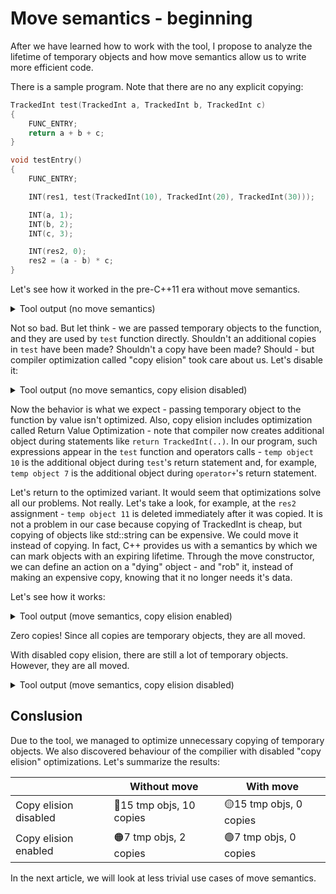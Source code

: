 # Move semantics - beginning

After we have learned how to work with the tool, I propose to analyze the lifetime of temporary objects and how move semantics allow us to write more efficient code.

There is a sample program. Note that there are no any explicit copying:

```c++
TrackedInt test(TrackedInt a, TrackedInt b, TrackedInt c)
{
    FUNC_ENTRY;
    return a + b + c;
}

void testEntry()
{
    FUNC_ENTRY;

    INT(res1, test(TrackedInt(10), TrackedInt(20), TrackedInt(30)));

    INT(a, 1);
    INT(b, 2);
    INT(c, 3);

    INT(res2, 0);
    res2 = (a - b) * c;
}
```

Let's see how it worked in the pre-C++11 era without move semantics.

<details>
<summary>Tool output (no move semantics)</summary>
<pre>
void testEntry()
{
    [New] "temp object 0" (0|0x7fff738d56c0) <-- 10
    [New] "temp object 1" (1|0x7fff738d5678) <-- 20
    [New] "temp object 2" (2|0x7fff738d5630) <-- 30
    TrackedInt test(TrackedInt, TrackedInt, TrackedInt)
    {
        TrackedInt TrackedInt::operator+(const TrackedInt &) const
        {
            [New] "temp object 3" (3|0x7fff738d5370) <--(30)-- "temp object 0" (0|0x7fff738d56c0) + "temp object 1" (1|0x7fff738d5678)
        }
        TrackedInt TrackedInt::operator+(const TrackedInt &) const
        {
            [New] "temp object 4" (4|0x7fff738d56e8) <--(60)-- "temp object 3" (3|0x7fff738d5370) + "temp object 2" (2|0x7fff738d5630)
        }
        [EOL] "temp object 3" (3|0x7fff738d5370)
    }
    [<font color=#FF0000>COPY</font>] "res1" (5|0x7fff738d5710) <--(60)-- "temp object 4" (4|0x7fff738d56e8)
    [EOL] "temp object 4" (4|0x7fff738d56e8)
    [EOL] "temp object 2" (2|0x7fff738d5630)
    [EOL] "temp object 1" (1|0x7fff738d5678)
    [EOL] "temp object 0" (0|0x7fff738d56c0)
    [New] "a" (6|0x7fff738d55c8) <-- 1
    [New] "b" (7|0x7fff738d5580) <-- 2
    [New] "c" (8|0x7fff738d5538) <-- 3
    [New] "res2" (9|0x7fff738d54f0) <-- 0
    TrackedInt TrackedInt::operator-(const TrackedInt &) const
    {
        [New] "temp object 10" (10|0x7fff738d5480) <--(-1)-- "a" (6|0x7fff738d55c8) - "b" (7|0x7fff738d5580)
    }
    TrackedInt TrackedInt::operator*(const TrackedInt &) const
    {
        [New] "temp object 11" (11|0x7fff738d54a8) <--(-3)-- "temp object 10" (10|0x7fff738d5480) * "c" (8|0x7fff738d5538)
    }
    [<font color=#FF0000>Copy=</font>] "res2" (9|0x7fff738d54f0) <--(-3)-- "temp object 11" (11|0x7fff738d54a8)
    [EOL] "temp object 11" (11|0x7fff738d54a8)
    [EOL] "temp object 10" (10|0x7fff738d5480)
    [EOL] "res2" (9|0x7fff738d54f0)
    [EOL] "c" (8|0x7fff738d5538)
    [EOL] "b" (7|0x7fff738d5580)
    [EOL] "a" (6|0x7fff738d55c8)
    [EOL] "res1" (5|0x7fff738d5710)
}
Total: 7 tmp object, 2 copies
</pre>
</details>

Not so bad. But let think - we are passed temporary objects to the function, and they are used by `test` function directly. Shouldn't an additional copies in `test` have been made? Shouldn't a copy have been made? Should - but compiler optimization called "copy elision" took care about us. Let's disable it:

<details>
<summary>Tool output (no move semantics, copy elision disabled)</summary>
<pre>
void testEntry()
{
    [New] "temp object 0" (0|0x7ffe5d137798) <-- 10
    [<font color=#FF0000>COPY</font>] "temp object 1" (1|0x7ffe5d1377c0) <--(10)-- "temp object 0" (0|0x7ffe5d137798)
    [New] "temp object 2" (2|0x7ffe5d137708) <-- 20
    [<font color=#FF0000>COPY</font>] "temp object 3" (3|0x7ffe5d137730) <--(20)-- "temp object 2" (2|0x7ffe5d137708)
    [New] "temp object 4" (4|0x7ffe5d137678) <-- 30
    [<font color=#FF0000>COPY</font>] "temp object 5" (5|0x7ffe5d1376a0) <--(30)-- "temp object 4" (4|0x7ffe5d137678)
    TrackedInt test(TrackedInt, TrackedInt, TrackedInt)
    {
        TrackedInt TrackedInt::operator+(const TrackedInt &) const
        {
            [New] "temp object 6" (6|0x7ffe5d137260) <--(30)-- "temp object 1" (1|0x7ffe5d1377c0) + "temp object 3" (3|0x7ffe5d137730)
            [<font color=#FF0000>COPY</font>] "temp object 7" (7|0x7ffe5d137348) <--(30)-- "temp object 6" (6|0x7ffe5d137260)
            [EOL] "temp object 6" (6|0x7ffe5d137260)
        }
        TrackedInt TrackedInt::operator+(const TrackedInt &) const
        {
            [New] "temp object 8" (8|0x7ffe5d137260) <--(60)-- "temp object 7" (7|0x7ffe5d137348) + "temp object 5" (5|0x7ffe5d1376a0)
            [<font color=#FF0000>COPY</font>] "temp object 9" (9|0x7ffe5d137370) <--(60)-- "temp object 8" (8|0x7ffe5d137260)
            [EOL] "temp object 8" (8|0x7ffe5d137260)
        }
        [<font color=#FF0000>COPY</font>] "temp object 10" (10|0x7ffe5d1377e8) <--(60)-- "temp object 9" (9|0x7ffe5d137370)
        [EOL] "temp object 9" (9|0x7ffe5d137370)
        [EOL] "temp object 7" (7|0x7ffe5d137348)
    }
    [<font color=#FF0000>COPY</font>] "res1" (11|0x7ffe5d137810) <--(60)-- "temp object 10" (10|0x7ffe5d1377e8)
    [EOL] "temp object 10" (10|0x7ffe5d1377e8)
    [EOL] "temp object 5" (5|0x7ffe5d1376a0)
    [EOL] "temp object 4" (4|0x7ffe5d137678)
    [EOL] "temp object 3" (3|0x7ffe5d137730)
    [EOL] "temp object 2" (2|0x7ffe5d137708)
    [EOL] "temp object 1" (1|0x7ffe5d1377c0)
    [EOL] "temp object 0" (0|0x7ffe5d137798)
    [New] "a" (12|0x7ffe5d1375f0) <-- 1
    [New] "b" (13|0x7ffe5d1375a8) <-- 2
    [New] "c" (14|0x7ffe5d137560) <-- 3
    [New] "res2" (15|0x7ffe5d137518) <-- 0
    TrackedInt TrackedInt::operator-(const TrackedInt &) const
    {
        [New] "temp object 16" (16|0x7ffe5d137370) <--(-1)-- "a" (12|0x7ffe5d1375f0) - "b" (13|0x7ffe5d1375a8)
        [<font color=#FF0000>COPY</font>] "temp object 17" (17|0x7ffe5d1374a8) <--(-1)-- "temp object 16" (16|0x7ffe5d137370)
        [EOL] "temp object 16" (16|0x7ffe5d137370)
    }
    TrackedInt TrackedInt::operator*(const TrackedInt &) const
    {
        [New] "temp object 18" (18|0x7ffe5d137370) <--(-3)-- "temp object 17" (17|0x7ffe5d1374a8) * "c" (14|0x7ffe5d137560)
        [<font color=#FF0000>COPY</font>] "temp object 19" (19|0x7ffe5d1374d0) <--(-3)-- "temp object 18" (18|0x7ffe5d137370)
        [EOL] "temp object 18" (18|0x7ffe5d137370)
    }
    [<font color=#FF0000>Copy=</font>] "res2" (15|0x7ffe5d137518) <--(-3)-- "temp object 19" (19|0x7ffe5d1374d0)
    [EOL] "temp object 19" (19|0x7ffe5d1374d0)
    [EOL] "temp object 17" (17|0x7ffe5d1374a8)
    [EOL] "res2" (15|0x7ffe5d137518)
    [EOL] "c" (14|0x7ffe5d137560)
    [EOL] "b" (13|0x7ffe5d1375a8)
    [EOL] "a" (12|0x7ffe5d1375f0)
    [EOL] "res1" (11|0x7ffe5d137810)
}
Total: 15 tmp object, 10 copies
</pre>
</details>

Now the behavior is what we expect - passing temporary object to the function by value isn't optimized. Also, copy elision includes optimization called Return Value Optimization - note that compiler now creates additional object during statements like `return TrackedInt(..)`. In our program, such expressions appear in the `test` function and operators calls - `temp object 10` is the additional object during `test`'s return statement and, for example, `temp object 7` is the additional object during `operator+`'s return statement.

Let's return to the optimized variant. It would seem that optimizations solve all our problems. Not really. Let's take a look, for example, at the `res2` assignment - `temp object 11` is deleted immediately after it was copied. It is not a problem in our case because copying of TrackedInt is cheap, but copying of objects like std::string can be expensive. We could move it instead of copying. In fact, С++ provides us with a semantics by which we can mark objects with an expiring lifetime. Through the move constructor, we can define an action on a "dying" object - and "rob" it, instead of making an expensive copy, knowing that it no longer needs it's data.

Let's see how it works:

<details>
<summary>Tool output (move semantics, copy elision enabled)</summary>
<pre>
void testEntry()
{
    [New] "temp object 0" (0|0x7fff09e2c6e0) <-- 10
    [New] "temp object 1" (1|0x7fff09e2c698) <-- 20
    [New] "temp object 2" (2|0x7fff09e2c650) <-- 30
    TrackedInt test(TrackedInt, TrackedInt, TrackedInt)
    {
        TrackedInt TrackedInt::operator+(const TrackedInt &) const
        {
            [New] "temp object 3" (3|0x7fff09e2c390) <--(30)-- "temp object 0" (0|0x7fff09e2c6e0) + "temp object 1" (1|0x7fff09e2c698)
        }
        TrackedInt TrackedInt::operator+(const TrackedInt &) const
        {
            [New] "temp object 4" (4|0x7fff09e2c708) <--(60)-- "temp object 3" (3|0x7fff09e2c390) + "temp object 2" (2|0x7fff09e2c650)
        }
        [EOL] "temp object 3" (3|0x7fff09e2c390)
    }
    [<font color=#00FF00>Move</font>] "res1" (5|0x7fff09e2c730) <--(60)-- "temp object 4" (4|0x7fff09e2c708)
    [EOL] "temp object 4" (4|0x7fff09e2c708)
    [EOL] "temp object 2" (2|0x7fff09e2c650)
    [EOL] "temp object 1" (1|0x7fff09e2c698)
    [EOL] "temp object 0" (0|0x7fff09e2c6e0)
    [New] "a" (6|0x7fff09e2c5e8) <-- 1
    [New] "b" (7|0x7fff09e2c5a0) <-- 2
    [New] "c" (8|0x7fff09e2c558) <-- 3
    [New] "res2" (9|0x7fff09e2c510) <-- 0
    TrackedInt TrackedInt::operator-(const TrackedInt &) const
    {
        [New] "temp object 10" (10|0x7fff09e2c4a0) <--(-1)-- "a" (6|0x7fff09e2c5e8) - "b" (7|0x7fff09e2c5a0)
    }
    TrackedInt TrackedInt::operator*(const TrackedInt &) const
    {
        [New] "temp object 11" (11|0x7fff09e2c4c8) <--(-3)-- "temp object 10" (10|0x7fff09e2c4a0) * "c" (8|0x7fff09e2c558)
    }
    [<font color=#00FF00>Move=</font>] "res2" (9|0x7fff09e2c510) <--(-3)-- "temp object 11" (11|0x7fff09e2c4c8)
    [EOL] "temp object 11" (11|0x7fff09e2c4c8)
    [EOL] "temp object 10" (10|0x7fff09e2c4a0)
    [EOL] "res2" (9|0x7fff09e2c510)
    [EOL] "c" (8|0x7fff09e2c558)
    [EOL] "b" (7|0x7fff09e2c5a0)
    [EOL] "a" (6|0x7fff09e2c5e8)
    [EOL] "res1" (5|0x7fff09e2c730)
}
Total: 7 tmp object, 0 copies
</pre>
</details>

Zero copies! Since all copies are temporary objects, they are all moved.

With disabled copy elision, there are still a lot of temporary objects. However, they are all moved.

<details>
<summary>Tool output (move semantics, copy elision disabled)</summary>
<pre>
void testEntry()
{
    [New] "temp object 0" (0|0x7fff77d65cc8) <-- 10
    [<font color=#00FF00>Move</font>] "temp object 1" (1|0x7fff77d65cf0) <--(10)-- "temp object 0" (0|0x7fff77d65cc8)
    [New] "temp object 2" (2|0x7fff77d65c38) <-- 20
    [<font color=#00FF00>Move</font>] "temp object 3" (3|0x7fff77d65c60) <--(20)-- "temp object 2" (2|0x7fff77d65c38)
    [New] "temp object 4" (4|0x7fff77d65ba8) <-- 30
    [<font color=#00FF00>Move</font>] "temp object 5" (5|0x7fff77d65bd0) <--(30)-- "temp object 4" (4|0x7fff77d65ba8)
    TrackedInt test(TrackedInt, TrackedInt, TrackedInt)
    {
        TrackedInt TrackedInt::operator+(const TrackedInt &) const
        {
            [New] "temp object 6" (6|0x7fff77d65790) <--(30)-- "temp object 1" (1|0x7fff77d65cf0) + "temp object 3" (3|0x7fff77d65c60)
            [<font color=#00FF00>Move</font>] "temp object 7" (7|0x7fff77d65878) <--(30)-- "temp object 6" (6|0x7fff77d65790)
            [EOL] "temp object 6" (6|0x7fff77d65790)
        }
        TrackedInt TrackedInt::operator+(const TrackedInt &) const
        {
            [New] "temp object 8" (8|0x7fff77d65790) <--(60)-- "temp object 7" (7|0x7fff77d65878) + "temp object 5" (5|0x7fff77d65bd0)
            [<font color=#00FF00>Move</font>] "temp object 9" (9|0x7fff77d658a0) <--(60)-- "temp object 8" (8|0x7fff77d65790)
            [EOL] "temp object 8" (8|0x7fff77d65790)
        }
        [<font color=#00FF00>Move</font>] "temp object 10" (10|0x7fff77d65d18) <--(60)-- "temp object 9" (9|0x7fff77d658a0)
        [EOL] "temp object 9" (9|0x7fff77d658a0)
        [EOL] "temp object 7" (7|0x7fff77d65878)
    }
    [<font color=#00FF00>Move</font>] "res1" (11|0x7fff77d65d40) <--(60)-- "temp object 10" (10|0x7fff77d65d18)
    [EOL] "temp object 10" (10|0x7fff77d65d18)
    [EOL] "temp object 5" (5|0x7fff77d65bd0)
    [EOL] "temp object 4" (4|0x7fff77d65ba8)
    [EOL] "temp object 3" (3|0x7fff77d65c60)
    [EOL] "temp object 2" (2|0x7fff77d65c38)
    [EOL] "temp object 1" (1|0x7fff77d65cf0)
    [EOL] "temp object 0" (0|0x7fff77d65cc8)
    [New] "a" (12|0x7fff77d65b20) <-- 1
    [New] "b" (13|0x7fff77d65ad8) <-- 2
    [New] "c" (14|0x7fff77d65a90) <-- 3
    [New] "res2" (15|0x7fff77d65a48) <-- 0
    TrackedInt TrackedInt::operator-(const TrackedInt &) const
    {
        [New] "temp object 16" (16|0x7fff77d658a0) <--(-1)-- "a" (12|0x7fff77d65b20) - "b" (13|0x7fff77d65ad8)
        [<font color=#00FF00>Move</font>] "temp object 17" (17|0x7fff77d659d8) <--(-1)-- "temp object 16" (16|0x7fff77d658a0)
        [EOL] "temp object 16" (16|0x7fff77d658a0)
    }
    TrackedInt TrackedInt::operator*(const TrackedInt &) const
    {
        [New] "temp object 18" (18|0x7fff77d658a0) <--(-3)-- "temp object 17" (17|0x7fff77d659d8) * "c" (14|0x7fff77d65a90)
        [<font color=#00FF00>Move</font>] "temp object 19" (19|0x7fff77d65a00) <--(-3)-- "temp object 18" (18|0x7fff77d658a0)
        [EOL] "temp object 18" (18|0x7fff77d658a0)
    }
    [<font color=#00FF00>Move=</font>] "res2" (15|0x7fff77d65a48) <--(-3)-- "temp object 19" (19|0x7fff77d65a00)
    [EOL] "temp object 19" (19|0x7fff77d65a00)
    [EOL] "temp object 17" (17|0x7fff77d659d8)
    [EOL] "res2" (15|0x7fff77d65a48)
    [EOL] "c" (14|0x7fff77d65a90)
    [EOL] "b" (13|0x7fff77d65ad8)
    [EOL] "a" (12|0x7fff77d65b20)
    [EOL] "res1" (11|0x7fff77d65d40)
}
Total: 15 tmp object, 0 copies
</pre>
</details>

## Conslusion

Due to the tool, we managed to optimize unnecessary copying of temporary objects. We also discovered behaviour of the compilier with disabled "copy elision" optimizations. Let's summarize the results:

|                       | Without move             | With move               |
| --------------------- | ------------------------ | ----------------------- |
| Copy elision disabled | 🔴15 tmp objs, 10 copies | 🟡15 tmp objs, 0 copies |
| Copy elision enabled  | 🟠7 tmp objs, 2 copies   | 🟢7 tmp objs, 0 copies  |

In the next article, we will look at less trivial use cases of move semantics.
